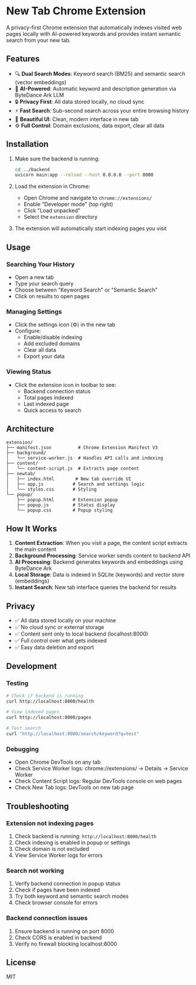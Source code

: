 # New Tab Chrome Extension

A privacy-first Chrome extension that automatically indexes visited web pages locally with AI-powered keywords and provides instant semantic search from your new tab.

## Features

- 🔍 **Dual Search Modes**: Keyword search (BM25) and semantic search (vector embeddings)
- 🤖 **AI-Powered**: Automatic keyword and description generation via ByteDance Ark LLM
- 🔒 **Privacy First**: All data stored locally, no cloud sync
- ⚡ **Fast Search**: Sub-second search across your entire browsing history
- 🎨 **Beautiful UI**: Clean, modern interface in new tab
- ⚙️ **Full Control**: Domain exclusions, data export, clear all data

## Installation

1. Make sure the backend is running:
   ```bash
   cd ../backend
   uvicorn main:app --reload --host 0.0.0.0 --port 8000
   ```

2. Load the extension in Chrome:
   - Open Chrome and navigate to `chrome://extensions/`
   - Enable "Developer mode" (top right)
   - Click "Load unpacked"
   - Select the `extension` directory

3. The extension will automatically start indexing pages you visit

## Usage

### Searching Your History
- Open a new tab
- Type your search query
- Choose between "Keyword Search" or "Semantic Search"
- Click on results to open pages

### Managing Settings
- Click the settings icon (⚙️) in the new tab
- Configure:
  - Enable/disable indexing
  - Add excluded domains
  - Clear all data
  - Export your data

### Viewing Status
- Click the extension icon in toolbar to see:
  - Backend connection status
  - Total pages indexed
  - Last indexed page
  - Quick access to search

## Architecture

```
extension/
├── manifest.json          # Chrome Extension Manifest V3
├── background/
│   └── service-worker.js  # Handles API calls and indexing
├── content/
│   └── content-script.js  # Extracts page content
├── newtab/
│   ├── index.html        # New tab override UI
│   ├── app.js           # Search and settings logic
│   └── styles.css       # Styling
└── popup/
    ├── popup.html       # Extension popup
    ├── popup.js         # Status display
    └── popup.css        # Popup styling
```

## How It Works

1. **Content Extraction**: When you visit a page, the content script extracts the main content
2. **Background Processing**: Service worker sends content to backend API
3. **AI Processing**: Backend generates keywords and embeddings using ByteDance Ark
4. **Local Storage**: Data is indexed in SQLite (keywords) and vector store (embeddings)
5. **Instant Search**: New tab interface queries the backend for results

## Privacy

- ✅ All data stored locally on your machine
- ✅ No cloud sync or external storage
- ✅ Content sent only to local backend (localhost:8000)
- ✅ Full control over what gets indexed
- ✅ Easy data deletion and export

## Development

### Testing
```bash
# Check if backend is running
curl http://localhost:8000/health

# View indexed pages
curl http://localhost:8000/pages

# Test search
curl "http://localhost:8000/search/keyword?q=test"
```

### Debugging
- Open Chrome DevTools on any tab
- Check Service Worker logs: chrome://extensions/ → Details → Service Worker
- Check Content Script logs: Regular DevTools console on web pages
- Check New Tab logs: DevTools on new tab page

## Troubleshooting

### Extension not indexing pages
1. Check backend is running: `http://localhost:8000/health`
2. Check indexing is enabled in popup or settings
3. Check domain is not excluded
4. View Service Worker logs for errors

### Search not working
1. Verify backend connection in popup status
2. Check if pages have been indexed
3. Try both keyword and semantic search modes
4. Check browser console for errors

### Backend connection issues
1. Ensure backend is running on port 8000
2. Check CORS is enabled in backend
3. Verify no firewall blocking localhost:8000

## License

MIT
